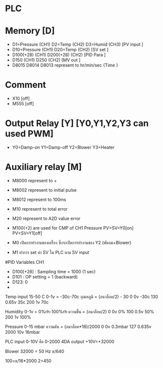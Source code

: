 
# PLC 

# Memory [D]
- D1=Pressure	(CH1) 	D2=Temp		(CH2) 	D3=Humid	(CH3) 	[PV input	]
- D10=Pressure	(CH1)	D20=Temp	(CH2)				[SV set	]
- D100(+28)	(CH1) 	D200(+28)	(CH2)				[PID Para	]
- D150		(CH1)	D250		(CH2)				[MV out	]
- D8015 	D8014	D8013 	represent to hr/min/sec	{Time	}

# Comment
- X10 [off]
- M555 [off]

# Output Relay [Y]		[Y0,Y1,Y2,Y3 can used PWM]
- Y0=Damp-on	Y1=Damp-off 	Y2=Blower 	Y3=Heater

# Auxiliary relay [M]
- M8000 represent to +
- M8002 represent to initial pulse
- M8012 represent to 100ms
- M10 represent to total error
- M20 represent to A2D value error
- M100(+2) are used for CMP of CH1 Pressure PV>SV=Y0[on] PV<SV=Y1[off]

- M0 เปิดการทำงานของเครื่อง ซึ่งจะเปิดการทำงานของ Y2 (พัดลม+Blower)
- M1 ทำการ set ค่า SV ใน PLC ตาม SV input


#PID Variables CH1
- D100[+28] : Sampling time = 1000 (1 sec)
- D101 : OP setting = 1 (backward)
- D123: 0
- 

Temp 			input 15-50 C
0-1v  = -30c-70c
อุณหภูมิ = (อนาล็อค/2) - 30
0	0v 	-30c
130	0.65v	 35c
200	1v 	 70c

Humidity
0-1v = 0%rh-100%rh
ความชื้น = (อนาล็อค/2)
0	0v	0%
100	0.5v	50%
200	1v	100%

Pressure 			0-15 mbar
ความดัน = (อนาล็อค*16)/2000
0	0v	0.3mbar
127	0.635v	
2000	10v	16mbar

PLC input 0-10V คือ 0-2000
4DA output +10V=+32000

Blower 
32000 = 50 Hz
x/640


100=x/16*2000
2=450